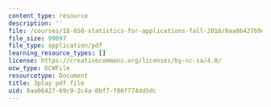 ```yaml
---
content_type: resource
description: ''
file: /courses/18-650-statistics-for-applications-fall-2016/8aa0642769c92c4a0bf7f86f774dd5dc_a1ZCeFpeW0o.pdf
file_size: 99897
file_type: application/pdf
learning_resource_types: []
license: https://creativecommons.org/licenses/by-nc-sa/4.0/
ocw_type: OCWFile
resourcetype: Document
title: 3play pdf file
uid: 8aa06427-69c9-2c4a-0bf7-f86f774dd5dc
---
```

